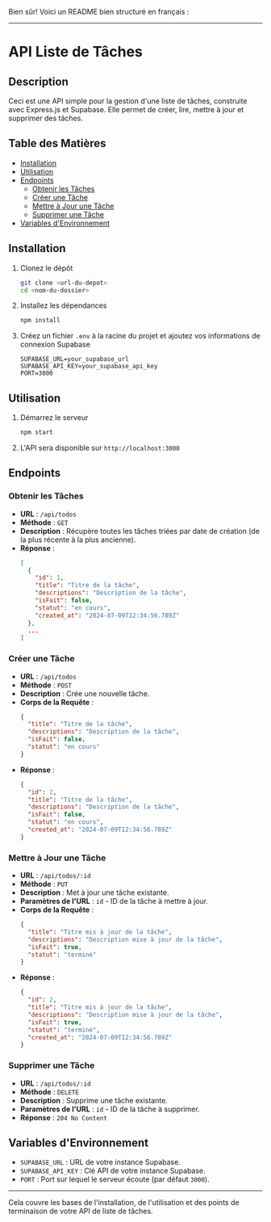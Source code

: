 Bien sûr! Voici un README bien structuré en français :

---

# API Liste de Tâches

## Description
Ceci est une API simple pour la gestion d'une liste de tâches, construite avec Express.js et Supabase. Elle permet de créer, lire, mettre à jour et supprimer des tâches.

## Table des Matières
- [Installation](#installation)
- [Utilisation](#utilisation)
- [Endpoints](#endpoints)
  - [Obtenir les Tâches](#obtenir-les-tâches)
  - [Créer une Tâche](#créer-une-tâche)
  - [Mettre à Jour une Tâche](#mettre-à-jour-une-tâche)
  - [Supprimer une Tâche](#supprimer-une-tâche)
- [Variables d'Environnement](#variables-denvironnement)

## Installation

1. Clonez le dépôt
    ```bash
    git clone <url-du-depot>
    cd <nom-du-dossier>
    ```
2. Installez les dépendances
    ```bash
    npm install
    ```
3. Créez un fichier `.env` à la racine du projet et ajoutez vos informations de connexion Supabase
    ```plaintext
    SUPABASE_URL=your_supabase_url
    SUPABASE_API_KEY=your_supabase_api_key
    PORT=3000
    ```

## Utilisation

1. Démarrez le serveur
    ```bash
    npm start
    ```
2. L'API sera disponible sur `http://localhost:3000`

## Endpoints

### Obtenir les Tâches

- **URL** : `/api/todos`
- **Méthode** : `GET`
- **Description** : Récupère toutes les tâches triées par date de création (de la plus récente à la plus ancienne).
- **Réponse** :
  ```json
  [
    {
      "id": 1,
      "title": "Titre de la tâche",
      "descriptions": "Description de la tâche",
      "isFait": false,
      "statut": "en cours",
      "created_at": "2024-07-09T12:34:56.789Z"
    },
    ...
  ]
  ```

### Créer une Tâche

- **URL** : `/api/todos`
- **Méthode** : `POST`
- **Description** : Crée une nouvelle tâche.
- **Corps de la Requête** :
  ```json
  {
    "title": "Titre de la tâche",
    "descriptions": "Description de la tâche",
    "isFait": false,
    "statut": "en cours"
  }
  ```
- **Réponse** :
  ```json
  {
    "id": 2,
    "title": "Titre de la tâche",
    "descriptions": "Description de la tâche",
    "isFait": false,
    "statut": "en cours",
    "created_at": "2024-07-09T12:34:56.789Z"
  }
  ```

### Mettre à Jour une Tâche

- **URL** : `/api/todos/:id`
- **Méthode** : `PUT`
- **Description** : Met à jour une tâche existante.
- **Paramètres de l'URL** : `id` - ID de la tâche à mettre à jour.
- **Corps de la Requête** :
  ```json
  {
    "title": "Titre mis à jour de la tâche",
    "descriptions": "Description mise à jour de la tâche",
    "isFait": true,
    "statut": "terminé"
  }
  ```
- **Réponse** :
  ```json
  {
    "id": 2,
    "title": "Titre mis à jour de la tâche",
    "descriptions": "Description mise à jour de la tâche",
    "isFait": true,
    "statut": "terminé",
    "created_at": "2024-07-09T12:34:56.789Z"
  }
  ```

### Supprimer une Tâche

- **URL** : `/api/todos/:id`
- **Méthode** : `DELETE`
- **Description** : Supprime une tâche existante.
- **Paramètres de l'URL** : `id` - ID de la tâche à supprimer.
- **Réponse** : `204 No Content`

## Variables d'Environnement

- `SUPABASE_URL` : URL de votre instance Supabase.
- `SUPABASE_API_KEY` : Clé API de votre instance Supabase.
- `PORT` : Port sur lequel le serveur écoute (par défaut `3000`).

---

Cela couvre les bases de l'installation, de l'utilisation et des points de terminaison de votre API de liste de tâches.